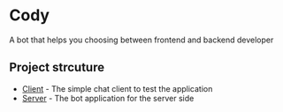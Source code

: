 # Cody
A bot that helps you choosing between frontend and backend developer 


## Project strcuture

* [Client](./client) - The simple chat client to test the application
* [Server](./server) - The bot application for the server side
